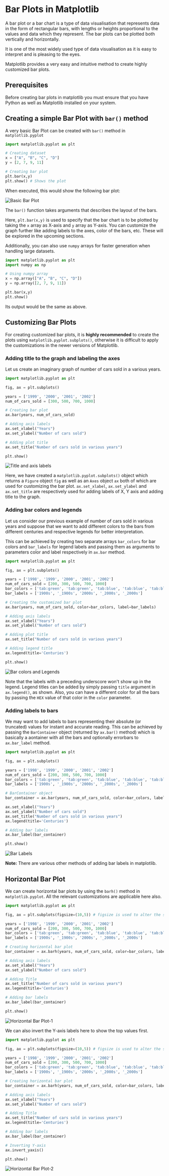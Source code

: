 # Bar Plots in Matplotlib
A bar plot or a bar chart is a type of data visualisation that represents data in the form of rectangular bars, with lengths or heights proportional to the values and data which they represent. The bar plots can be plotted both vertically and horizontally.

It is one of the most widely used type of data visualisation as it is easy to interpret and is pleasing to the eyes.

Matplotlib provides a very easy and intuitive method to create highly customized bar plots.

## Prerequisites

Before creating bar plots in matplotlib you must ensure that you have Python as well as Matplotlib installed on your system.

## Creating a simple Bar Plot with `bar()` method

A very basic Bar Plot can be created with `bar()` method in `matplotlib.pyplot`

```Python
import matplotlib.pyplot as plt

# Creating dataset
x = ["A", "B", "C", "D"]
y = [2, 7, 9, 11]

# Creating bar plot
plt.bar(x,y)
plt.show() # Shows the plot
```
When executed, this would show the following bar plot:

![Basic Bar Plot](images/basic_bar_plot.png)

The `bar()` function takes arguments that describes the layout of the bars.

Here, `plt.bar(x,y)` is used to specify that the bar chart is to be plotted by taking the `x` array as X-axis and `y` array as Y-axis. You can customize the graph further like adding labels to the axes, color of the bars, etc. These will be explored in the upcoming sections.

Additionally, you can also use `numpy` arrays for faster generation when handling large datasets.

```Python
import matplotlib.pyplot as plt
import numpy as np

# Using numpy array
x = np.array(["A", "B", "C", "D"])
y = np.array([2, 7, 9, 11])

plt.bar(x,y)
plt.show()
```
Its output would be the same as above.

## Customizing Bar Plots

For creating customized bar plots, it is **highly recommended** to create the plots using `matplotlib.pyplot.subplots()`, otherwise it is difficult to apply the customizations in the newer versions of Matplotlib.

### Adding title to the graph and labeling the axes

Let us create an imaginary graph of number of cars sold in a various years.

```Python
import matplotlib.pyplot as plt

fig, ax = plt.subplots()

years = ['1999', '2000', '2001', '2002']
num_of_cars_sold = [300, 500, 700, 1000]

# Creating bar plot
ax.bar(years, num_of_cars_sold)

# Adding axis labels
ax.set_xlabel("Years")
ax.set_ylabel("Number of cars sold")

# Adding plot title
ax.set_title("Number of cars sold in various years")

plt.show()
```

![Title and axis labels](images/title_and_axis_labels.png)

Here, we have created a `matplotlib.pyplot.subplots()` object which returns a `Figure` object `fig` as well as an `Axes` object `ax` both of which are used for customizing the bar plot. `ax.set_xlabel`, `ax.set_ylabel` and `ax.set_title` are respectively used for adding labels of X, Y axis and adding title to the graph.

### Adding bar colors and legends

Let us consider our previous example of number of cars sold in various years and suppose that we want to add different colors to the bars from different centuries and respective legends for better interpretation.

This can be achieved by creating two separate arrays `bar_colors` for bar colors and `bar_labels` for legend labels and passing them as arguments to parameters color and label respectively in `ax.bar` method.

```Python
import matplotlib.pyplot as plt

fig, ax = plt.subplots()

years = ['1998', '1999', '2000', '2001', '2002']
num_of_cars_sold = [200, 300, 500, 700, 1000]
bar_colors = ['tab:green', 'tab:green', 'tab:blue', 'tab:blue', 'tab:blue']
bar_labels = ['1900s', '_1900s', '2000s', '_2000s', '_2000s']

# Creating the customized bar plot
ax.bar(years, num_of_cars_sold, color=bar_colors, label=bar_labels)

# Adding axis labels
ax.set_xlabel("Years")
ax.set_ylabel("Number of cars sold")

# Adding plot title
ax.set_title("Number of cars sold in various years")

# Adding legend title
ax.legend(title='Centuries')

plt.show()
```

![Bar colors and Legends](images/bar_colors_and_legends.png)

Note that the labels with a preceding underscore won't show up in the legend. Legend titles can be added by simply passing `title` argument in `ax.legend()`, as shown. Also, you can have a different color for all the bars by passing the `HEX` value of that color in the `color` parameter.

### Adding labels to bars

We may want to add labels to bars representing their absolute (or truncated) values for instant and accurate reading. This can be achieved by passing the `BarContainer` object (returned by `ax.bar()` method) which is basically a aontainer with all the bars and optionally errorbars to `ax.bar_label` method.

```Python
import matplotlib.pyplot as plt

fig, ax = plt.subplots()

years = ['1998', '1999', '2000', '2001', '2002']
num_of_cars_sold = [200, 300, 500, 700, 1000]
bar_colors = ['tab:green', 'tab:green', 'tab:blue', 'tab:blue', 'tab:blue']
bar_labels = ['1900s', '_1900s', '2000s', '_2000s', '_2000s']

# BarContainer object
bar_container = ax.bar(years, num_of_cars_sold, color=bar_colors, label=bar_labels)

ax.set_xlabel("Years")
ax.set_ylabel("Number of cars sold")
ax.set_title("Number of cars sold in various years")
ax.legend(title='Centuries')

# Adding bar labels
ax.bar_label(bar_container)

plt.show()
```

![Bar Labels](images/bar_labels.png)

**Note:** There are various other methods of adding bar labels in matplotlib.

## Horizontal Bar Plot

We can create horizontal bar plots by using the `barh()` method in `matplotlib.pyplot`. All the relevant customizations are applicable here also.

```Python
import matplotlib.pyplot as plt

fig, ax = plt.subplots(figsize=(10,5)) # figsize is used to alter the size of figure

years = ['1998', '1999', '2000', '2001', '2002']
num_of_cars_sold = [200, 300, 500, 700, 1000]
bar_colors = ['tab:green', 'tab:green', 'tab:blue', 'tab:blue', 'tab:blue']
bar_labels = ['1900s', '_1900s', '2000s', '_2000s', '_2000s']

# Creating horizontal bar plot
bar_container = ax.barh(years, num_of_cars_sold, color=bar_colors, label=bar_labels)

# Adding axis labels
ax.set_xlabel("Years")
ax.set_ylabel("Number of cars sold")

# Adding Title
ax.set_title("Number of cars sold in various years")
ax.legend(title='Centuries')

# Adding bar labels
ax.bar_label(bar_container)

plt.show()
```

![Horizontal Bar Plot-1](images/horizontal_bar_plot_1.png)

We can also invert the Y-axis labels here to show the top values first.

```Python
import matplotlib.pyplot as plt

fig, ax = plt.subplots(figsize=(10,5)) # figsize is used to alter the size of figure

years = ['1998', '1999', '2000', '2001', '2002']
num_of_cars_sold = [200, 300, 500, 700, 1000]
bar_colors = ['tab:green', 'tab:green', 'tab:blue', 'tab:blue', 'tab:blue']
bar_labels = ['1900s', '_1900s', '2000s', '_2000s', '_2000s']

# Creating horizontal bar plot
bar_container = ax.barh(years, num_of_cars_sold, color=bar_colors, label=bar_labels)

# Adding axis labels
ax.set_xlabel("Years")
ax.set_ylabel("Number of cars sold")

# Adding Title
ax.set_title("Number of cars sold in various years")
ax.legend(title='Centuries')

# Adding bar labels
ax.bar_label(bar_container)

# Inverting Y-axis
ax.invert_yaxis()

plt.show()
```

![Horizontal Bar Plot-2](images/horizontal_bar_plot_2.png)
